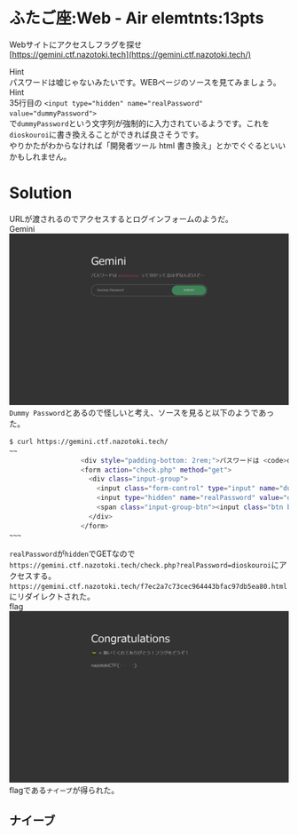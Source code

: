 # ふたご座:Web - Air elemtnts:13pts
Webサイトにアクセスしフラグを探せ  
[https://gemini.ctf.nazotoki.tech](https://gemini.ctf.nazotoki.tech/)  

Hint  
パスワードは嘘じゃないみたいです。WEBページのソースを見てみましょう。  
Hint  
35行目の `<input type="hidden" name="realPassword" value="dummyPassword">`  
で`dummyPassword`という文字列が強制的に入力されているようです。これを`dioskouroi`に書き換えることができれば良さそうです。  
やりかたがわからなければ「開発者ツール html 書き換え」とかでぐぐるといいかもしれません。  

# Solution
URLが渡されるのでアクセスするとログインフォームのようだ。  
Gemini  
![site.png](site/site.png)  
`Dummy Password`とあるので怪しいと考え、ソースを見ると以下のようであった。  
```bash
$ curl https://gemini.ctf.nazotoki.tech/
~~
                  <div style="padding-bottom: 2rem;">パスワードは <code>dioskouroi</code> って分かってるはずなんだけど…</div>
                  <form action="check.php" method="get">
                    <div class="input-group">
                      <input class="form-control" type="input" name="dummyPassword" placeholder="Dummy Password" />
                      <input type="hidden" name="realPassword" value="dummyPassword">
                      <span class="input-group-btn"><input class="btn btn--primary btn--rounded" type="submit" value="SUBMIT" /></span>
                    </div>
                  </form>
~~~
```
`realPassword`が`hidden`でGETなので`https://gemini.ctf.nazotoki.tech/check.php?realPassword=dioskouroi`にアクセスする。  
`https://gemini.ctf.nazotoki.tech/f7ec2a7c73cec964443bfac97db5ea80.html`にリダイレクトされた。  
flag  
![flag.png](site/flag.png)
flagである`ナイーブ`が得られた。  

## ナイーブ